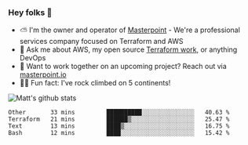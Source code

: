 

### Hey folks 👋

- ⛅️ I'm the owner and operator of [Masterpoint](https://masterpoint.io) - We're a professional services company focused on Terraform and AWS
- 💬 Ask me about AWS, my open source [Terraform work](https://github.com/masterpointio?q=terraform&type=&language=hcl), or anything DevOps
- 🔨 Want to work together on an upcoming project? Reach out via [masterpoint.io](https://masterpoint.io)
- 🧗‍♂️ Fun fact: I've rock climbed on 5 continents! 


![Matt's github stats](https://github-readme-stats.vercel.app/api?username=Gowiem&count_private=true&theme=cobalt&show_icons=true)

<!--START_SECTION:waka-->
```text
Other       33 mins         ██████████░░░░░░░░░░░░░░░   40.63 % 
Terraform   21 mins         ██████▒░░░░░░░░░░░░░░░░░░   25.47 % 
Text        13 mins         ████▒░░░░░░░░░░░░░░░░░░░░   16.75 % 
Bash        12 mins         ████░░░░░░░░░░░░░░░░░░░░░   15.42 % 
```
<!--END_SECTION:waka-->
